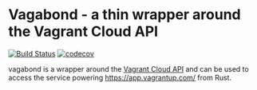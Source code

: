 # Vagabond - a thin wrapper around the Vagrant Cloud API

[![Build Status](https://travis-ci.com/dcermak/vagabond.svg?branch=master)](https://travis-ci.com/dcermak/vagabond)
[![codecov](https://codecov.io/gh/dcermak/vagabond/branch/master/graph/badge.svg)](https://codecov.io/gh/dcermak/vagabond)

vagabond is a wrapper around the [Vagrant Cloud
API](https://www.vagrantup.com/docs/vagrant-cloud/api.html) and can be used
to access the service powering https://app.vagrantup.com/ from Rust.
